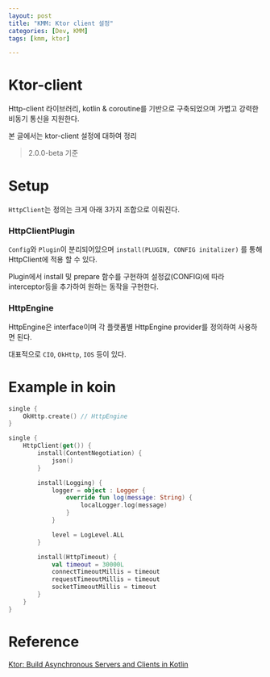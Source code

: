 ```yaml
---
layout: post
title: "KMM: Ktor client 설정"
categories: [Dev, KMM]
tags: [kmm, ktor]

---
```


# Ktor-client

Http-client 라이브러리, kotlin & coroutine를 기반으로 구축되었으며 가볍고 강력한 비동기 통신을 지원한다.

본 글에서는 ktor-client 설정에 대하여 정리

> 2.0.0-beta 기준
>

# Setup

`HttpClient`는 정의는 크게 아래 3가지 조합으로 이뤄진다.

### HttpClientPlugin

`Config`와 `Plugin`이 분리되어있으며 `install(PLUGIN, CONFIG initalizer)` 를 통해 HttpClient에 적용 할 수 있다.

Plugin에서 install 및 prepare 함수를 구현하여 설정값(CONFIG)에 따라 interceptor등을 추가하여 원하는 동작을 구현한다.

### HttpEngine

HttpEngine은 interface이며 각 플랫폼별 HttpEngine provider를 정의하여 사용하면 된다.

대표적으로 `CIO`, `OkHttp`, `IOS` 등이 있다.

# Example in koin

```kotlin
single {
    OkHttp.create() // HttpEngine
}

single {
    HttpClient(get()) {
        install(ContentNegotiation) {
            json()
        }

        install(Logging) {
            logger = object : Logger {
                override fun log(message: String) {
                    localLogger.log(message)
                }
            }

            level = LogLevel.ALL
        }

        install(HttpTimeout) {
            val timeout = 30000L
            connectTimeoutMillis = timeout
            requestTimeoutMillis = timeout
            socketTimeoutMillis = timeout
        }
    }
}
```

# Reference

[Ktor: Build Asynchronous Servers and Clients in Kotlin](https://ktor.io/)
